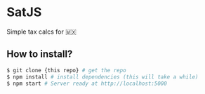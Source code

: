 # SatJS
Simple tax calcs for 🇲🇽

## How to install?
```bash
$ git clone {this repo} # get the repo
$ npm install # install dependencies (this will take a while)
$ npm start # Server ready at http://localhost:5000
```